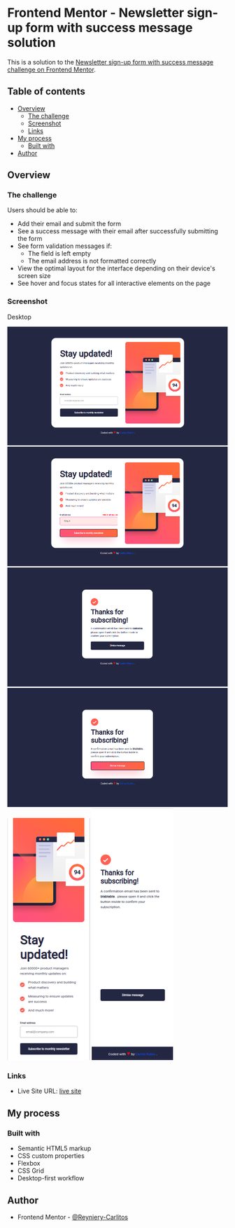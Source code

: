 # Frontend Mentor - Newsletter sign-up form with success message solution

This is a solution to the [Newsletter sign-up form with success message challenge on Frontend Mentor](https://www.frontendmentor.io/challenges/newsletter-signup-form-with-success-message-3FC1AZbNrv).

## Table of contents

- [Overview](#overview)
  - [The challenge](#the-challenge)
  - [Screenshot](#screenshot)
  - [Links](#links)
- [My process](#my-process)
  - [Built with](#built-with)
- [Author](#author)

## Overview

### The challenge

Users should be able to:

- Add their email and submit the form
- See a success message with their email after successfully submitting the form
- See form validation messages if:
  - The field is left empty
  - The email address is not formatted correctly
- View the optimal layout for the interface depending on their device's screen size
- See hover and focus states for all interactive elements on the page

### Screenshot

Desktop

![](./images/desktop1.png)
![](./images/desktop2.png)
![](./images/desktop3.png)
![](./images/desktop4.png)
![](./images/mobile1.png)
![](./images/mobile2.png)

### Links

- Live Site URL: [live site](https://reyniery-carlitos.github.io/newsletter-sign-up/)

## My process

### Built with

- Semantic HTML5 markup
- CSS custom properties
- Flexbox
- CSS Grid
- Desktop-first workflow

## Author

- Frontend Mentor - [@Reyniery-Carlitos](https://www.frontendmentor.io/profile/Reyniery-Carlitos)

